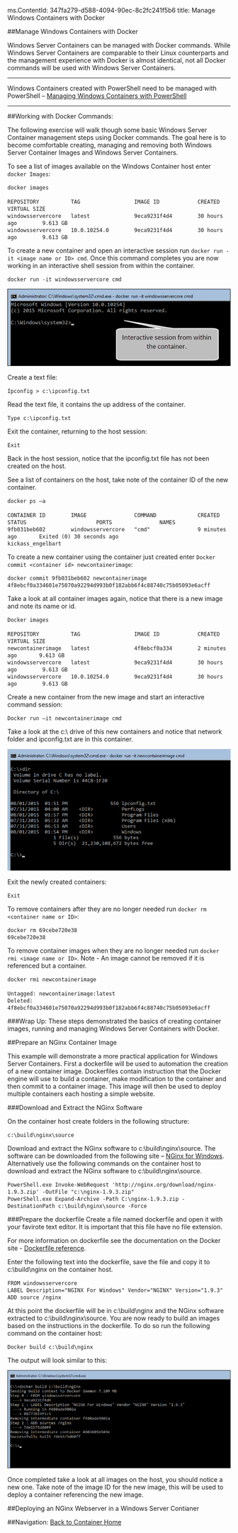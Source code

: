 ms.ContentId: 347fa279-d588-4094-90ec-8c2fc241f5b6
title: Manage Windows Containers with Docker

##Manage Windows Containers with Docker

Windows Server Containers can be managed with Docker commands. While Windows Server Containers are comparable to their Linux counterparts and the management experience with Docker is almost identical, not all Docker commands will be used with Windows Server Containers.

***
Windows Containers created with PowerShell need to be managed with PowerShell – [Managing Windows Containers with PowerShell](./manage_powershell.md)
***

##Working with Docker Commands:

The following exercise will walk though some basic Windows Server Container management steps using Docker commands. The goal here is to become comfortable creating, managing and removing both Windows Server Container Images and Windows Server Containers.

To see a list of images available on the Windows Container host enter `docker Images`:
```
docker images

REPOSITORY          TAG                 IMAGE ID            CREATED             VIRTUAL SIZE
windowsservercore   latest              9eca9231f4d4        30 hours ago        9.613 GB
windowsservercore   10.0.10254.0        9eca9231f4d4        30 hours ago        9.613 GB

```
To create a new container and open an interactive session run `docker run -it <image name or ID> cmd`. Once this command completes you are now working in an interactive shell session from within the container.
```
docker run -it windowsservercore cmd
```
![](media/docker2.png)

Create a text file:
```
Ipconfig > c:\ipconfig.txt
```
Read the text file, it contains the up address of the container.
```
Type c:\ipconfig.txt
```
Exit the container, returning to the host session:
```
Exit
```
Back in the host session, notice that the ipconfig.txt file has not been created on the host.

See a list of containers on the host, take note of the container ID of the new container.
```
docker ps –a

CONTAINER ID        IMAGE               COMMAND             CREATED             STATUS                      PORTS               NAMES
9fb031beb602        windowsservercore   "cmd"               9 minutes ago       Exited (0) 30 seconds ago                       kickass_engelbart
```

To create a new container using the container just created enter `Docker commit <container id> newcontainerimage`:
```
docker commit 9fb031beb602 newcontainerimage
4f8ebcf0a334601e75070a92294d993b0f182abb6f4c88740c75b05093e6acff	
```

Take a look at all container images again, notice that there is a new image and note its name or id. 
```
Docker images

REPOSITORY          TAG                 IMAGE ID            CREATED             VIRTUAL SIZE
newcontainerimage   latest              4f8ebcf0a334        2 minutes ago       9.613 GB
windowsservercore   latest              9eca9231f4d4        30 hours ago        9.613 GB
windowsservercore   10.0.10254.0        9eca9231f4d4        30 hours ago        9.613 GB
```

Create a new container from the new image and start an interactive command session:
```
Docker run –it newcontainerimage cmd
```

Take a look at the c:\ drive of this new containers and notice that network folder and ipconfig.txt are in this container.

![](media/docker3.png)

Exit the newly created containers:
```
Exit
```

To remove containers after they are no longer needed run `docker rm <container name or ID>`:
```
docker rm 69cebe720e38
69cebe720e38
```
To remove container images when they are no longer needed run `docker rmi <image name or ID>`. Note - An image cannot be removed if it is referenced but a container.
```
docker rmi newcontainerimage

Untagged: newcontainerimage:latest
Deleted: 4f8ebcf0a334601e75070a92294d993b0f182abb6f4c88740c75b05093e6acff
```
###Wrap Up:
These steps demonstrated the basics of creating container images, running and managing Windows Server Containers with Docker.

##Prepare an NGinx Container Image

This example will demonstrate a more practical application for Windows Server Containers. First a dockerfile will be used to automation the creation of a new container image. Dockerfiles contain instruction that the Docker engine will use to build a container, make modification to the container and then commit to a container image. This image will then be used to deploy multiple containers each hosting a simple website.

###Download and Extract the NGinx Software

On the container host create folders in the following structure:
```
c:\build\nginx\source
```
Download and extract the NGinx software to c:\build\nginx\source. The software can be downloaded from the following site – [NGinx for Windows](http://nginx.org/en/download.html). Alternatively use the following commands on the container host to download and extract the NGinx software to c:\build\nginx\source.
```
PowerShell.exe Invoke-WebRequest 'http://nginx.org/download/nginx-1.9.3.zip' -OutFile "c:\nginx-1.9.3.zip"
PowerShell.exe Expand-Archive -Path C:\nginx-1.9.3.zip -DestinationPath c:\build\nginx\source -Force
```
###Prepare the dockerfile
Create a file named dockerfile and open it with your favirote text editor. It is important that this file have no file extension.

For more information on dockerfile see the documentation on the Docker site -  [Dockerfile reference](https://docs.docker.com/reference/builder/).

Enter the following text into the dockerfile, save the file and copy it to c:\build\nginx on the container host.
```
FROM windowsservercore
LABEL Description="NGINX For Windows" Vendor="NGINX" Version="1.9.3"
ADD source /nginx
```
At this point the dockerfile will be in c:\build\nginx and the NGinx software extracted to c:\build\nginx\source. You are now ready to build an images based on the instructions in the dockerfile. To do so run the following command on the container host:
```
Docker build c:\build\nginx
```
The output will look similar to this:

![](media/docker1.png)

Once completed take a look at all images on the host, you should notice a new one. Take note of the image ID for the new image, this will be used to deploy a container referencing the new image.

##Deploying an NGinx Webserver in a Windows Server Contianer

 
##Navigation:
[Back to Container Home](../containers_welcome.md)



